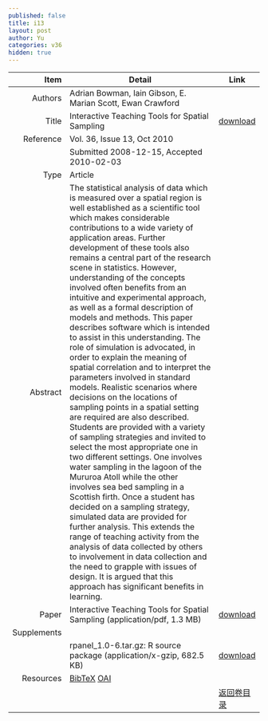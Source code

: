 ```yaml
---
published: false
title: i13
layout: post
author: Yu
categories: v36
hidden: true
---
```


| Item | Detail | Link |
|---:|---|---|
| Authors | Adrian Bowman, Iain Gibson, E. Marian Scott, Ewan Crawford| |
| Title |Interactive Teaching Tools for Spatial Sampling | [download](http://www.jstatsoft.org/v36/i13/paper) |
| Reference |Vol. 36, Issue 13, Oct 2010 | |
| | Submitted 2008-12-15, Accepted 2010-02-03| | 
| Type | Article| |
| Abstract | The statistical analysis of data which is measured over a spatial region is well established as a scientific tool which makes considerable contributions to a wide variety of application areas.  Further development of these tools also remains a central part of the research scene in statistics.  However, understanding of the concepts involved often benefits from an intuitive and experimental approach, as well as a formal description of models and methods. This paper describes software which is intended to assist in this understanding. The role of simulation is advocated, in order to explain the meaning of spatial correlation and to interpret the parameters involved in standard models. Realistic scenarios where decisions on the locations of sampling points in a spatial setting are required are also described.  Students are provided with a variety of sampling strategies and invited to select the most appropriate one in two different settings.  One involves water sampling in the lagoon of the Mururoa Atoll while the other involves sea bed sampling in a Scottish firth. Once a student has decided on a sampling strategy, simulated data are provided for further analysis.  This extends the range of teaching activity from the analysis of data collected by others to involvement in data collection and the need to grapple with issues of design.  It is argued that this approach has significant benefits in learning.| |
| Paper | Interactive Teaching Tools for Spatial Sampling  (application/pdf, 1.3 MB)| [download](http://www.jstatsoft.org/v36/i13/paper) |
| Supplements | | |
| |rpanel_1.0-6.tar.gz: R source package  (application/x-gzip, 682.5 KB)|  [download](http://www.jstatsoft.org/v36/i13/supp/1) |
| Resources | [BibTeX](http://www.jstatsoft.org/v36/i13/bibtex) [OAI](http://www.jstatsoft.org/oai?verb=GetRecord&identifier=oai.jstatsoft/v36/i13&prefix=oai_dc)| |
| |  | [返回卷目录]({{site.baseurl}}/volume/v36.html) |